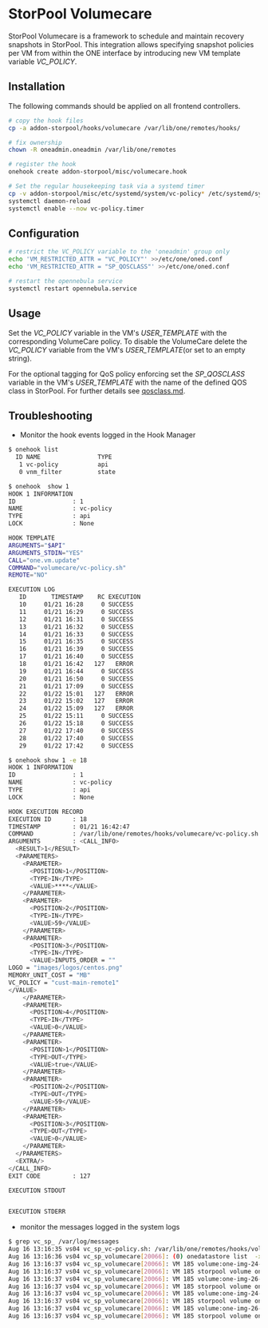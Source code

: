 # StorPool Volumecare

StorPool Volumecare is a framework to schedule and maintain recovery snapshots in StorPool. This integration allows specifying snapshot policies per VM from within the ONE interface by introducing new VM template variable _VC_POLICY_.


## Installation

The following commands should be applied on all frontend controllers.

```bash
# copy the hook files
cp -a addon-storpool/hooks/volumecare /var/lib/one/remotes/hooks/

# fix ownership
chown -R oneadmin.oneadmin /var/lib/one/remotes

# register the hook
onehook create addon-storpool/misc/volumecare.hook

# Set the regular housekeeping task via a systemd timer
cp -v addon-storpool/misc/etc/systemd/system/vc-policy* /etc/systemd/system/
systemctl daemon-reload
systemctl enable --now vc-policy.timer
```

## Configuration

```bash
# restrict the VC_POLICY variable to the 'oneadmin' group only
echo 'VM_RESTRICTED_ATTR = "VC_POLICY"' >>/etc/one/oned.conf
echo 'VM_RESTRICTED_ATTR = "SP_QOSCLASS"' >>/etc/one/oned.conf

# restart the opennebula service
systemctl restart opennebula.service
```

## Usage

Set the _VC_POLICY_ variable in the VM's _USER_TEMPLATE_ with the corresponding VolumeCare policy.
To disable the VolumeCare delete the _VC_POLICY_ variable from the VM's _USER_TEMPLATE_(or set to an empty string).

For the optional tagging for QoS policy enforcing set the _SP_QOSCLASS_ variable in the VM's _USER_TEMPLATE_ with the name of the defined QOS class in StorPool. For further details see [qosclass.md](qosclass.md).

## Troubleshooting

* Monitor the hook events logged in the Hook Manager

```bash
$ onehook list
  ID NAME                TYPE
   1 vc-policy           api
   0 vnm_filter          state

$ onehook  show 1
HOOK 1 INFORMATION
ID                : 1
NAME              : vc-policy
TYPE              : api
LOCK              : None

HOOK TEMPLATE
ARGUMENTS="$API"
ARGUMENTS_STDIN="YES"
CALL="one.vm.update"
COMMAND="volumecare/vc-policy.sh"
REMOTE="NO"

EXECUTION LOG
   ID       TIMESTAMP    RC EXECUTION
   10     01/21 16:28     0 SUCCESS
   11     01/21 16:29     0 SUCCESS
   12     01/21 16:31     0 SUCCESS
   13     01/21 16:32     0 SUCCESS
   14     01/21 16:33     0 SUCCESS
   15     01/21 16:35     0 SUCCESS
   16     01/21 16:39     0 SUCCESS
   17     01/21 16:40     0 SUCCESS
   18     01/21 16:42   127   ERROR
   19     01/21 16:44     0 SUCCESS
   20     01/21 16:50     0 SUCCESS
   21     01/21 17:09     0 SUCCESS
   22     01/22 15:01   127   ERROR
   23     01/22 15:02   127   ERROR
   24     01/22 15:09   127   ERROR
   25     01/22 15:11     0 SUCCESS
   26     01/22 15:18     0 SUCCESS
   27     01/22 17:40     0 SUCCESS
   28     01/22 17:40     0 SUCCESS
   29     01/22 17:42     0 SUCCESS

$ onehook show 1 -e 18
HOOK 1 INFORMATION
ID                : 1
NAME              : vc-policy
TYPE              : api
LOCK              : None

HOOK EXECUTION RECORD
EXECUTION ID      : 18
TIMESTAMP         : 01/21 16:42:47
COMMAND           : /var/lib/one/remotes/hooks/volumecare/vc-policy.sh
ARGUMENTS         : <CALL_INFO>
  <RESULT>1</RESULT>
  <PARAMETERS>
    <PARAMETER>
      <POSITION>1</POSITION>
      <TYPE>IN</TYPE>
      <VALUE>****</VALUE>
    </PARAMETER>
    <PARAMETER>
      <POSITION>2</POSITION>
      <TYPE>IN</TYPE>
      <VALUE>59</VALUE>
    </PARAMETER>
    <PARAMETER>
      <POSITION>3</POSITION>
      <TYPE>IN</TYPE>
      <VALUE>INPUTS_ORDER = ""
LOGO = "images/logos/centos.png"
MEMORY_UNIT_COST = "MB"
VC_POLICY = "cust-main-remote1"
</VALUE>
    </PARAMETER>
    <PARAMETER>
      <POSITION>4</POSITION>
      <TYPE>IN</TYPE>
      <VALUE>0</VALUE>
    </PARAMETER>
    <PARAMETER>
      <POSITION>1</POSITION>
      <TYPE>OUT</TYPE>
      <VALUE>true</VALUE>
    </PARAMETER>
    <PARAMETER>
      <POSITION>2</POSITION>
      <TYPE>OUT</TYPE>
      <VALUE>59</VALUE>
    </PARAMETER>
    <PARAMETER>
      <POSITION>3</POSITION>
      <TYPE>OUT</TYPE>
      <VALUE>0</VALUE>
    </PARAMETER>
  </PARAMETERS>
  <EXTRA/>
</CALL_INFO>
EXIT CODE         : 127

EXECUTION STDOUT


EXECUTION STDERR

```

* monitor the messages logged in the system logs

```bash
$ grep vc_sp_ /var/log/messages
Aug 16 13:16:35 vs04 vc_sp_vc-policy.sh: /var/lib/one/remotes/hooks/volumecare/volumecare '185'
Aug 16 13:16:36 vs04 vc_sp_volumecare[20066]: (0) onedatastore list  -x >/tmp/tmp.4sUnQoi7ll/datastorePool.xml
Aug 16 13:16:37 vs04 vc_sp_volumecare[20066]: VM 185 volume:one-img-24-185-0 current vc-policy: new:monthly
Aug 16 13:16:37 vs04 vc_sp_volumecare[20066]: VM 185 storpool volume one-img-24-185-0 tag vc-policy=monthly
Aug 16 13:16:37 vs04 vc_sp_volumecare[20066]: VM 185 volume:one-img-26-185-1 current vc-policy: new:monthly
Aug 16 13:16:37 vs04 vc_sp_volumecare[20066]: VM 185 storpool volume one-img-26-185-1 tag vc-policy=monthly
Aug 16 13:16:37 vs04 vc_sp_volumecare[20066]: VM 185 volume:one-img-24-185-0 current qc: new:tier2
Aug 16 13:16:37 vs04 vc_sp_volumecare[20066]: VM 185 storpool volume one-img-24-185-0 tag qc=tier2
Aug 16 13:16:37 vs04 vc_sp_volumecare[20066]: VM 185 volume:one-img-26-185-1 current qc: new:tier2
Aug 16 13:16:37 vs04 vc_sp_volumecare[20066]: VM 185 storpool volume one-img-26-185-1 tag qc=tier2
```
